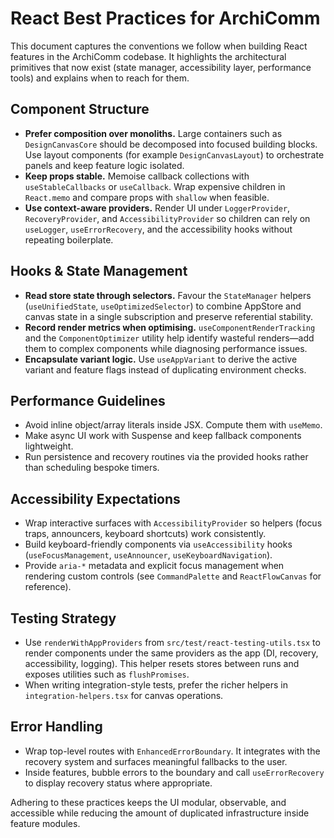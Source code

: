 # React Best Practices for ArchiComm

This document captures the conventions we follow when building React features in the ArchiComm codebase. It highlights the architectural primitives that now exist (state manager, accessibility layer, performance tools) and explains when to reach for them.

## Component Structure

- **Prefer composition over monoliths.** Large containers such as `DesignCanvasCore` should be decomposed into focused building blocks. Use layout components (for example `DesignCanvasLayout`) to orchestrate panels and keep feature logic isolated.
- **Keep props stable.** Memoise callback collections with `useStableCallbacks` or `useCallback`. Wrap expensive children in `React.memo` and compare props with `shallow` when feasible.
- **Use context-aware providers.** Render UI under `LoggerProvider`, `RecoveryProvider`, and `AccessibilityProvider` so children can rely on `useLogger`, `useErrorRecovery`, and the accessibility hooks without repeating boilerplate.

## Hooks & State Management

- **Read store state through selectors.** Favour the `StateManager` helpers (`useUnifiedState`, `useOptimizedSelector`) to combine AppStore and canvas state in a single subscription and preserve referential stability.
- **Record render metrics when optimising.** `useComponentRenderTracking` and the `ComponentOptimizer` utility help identify wasteful renders—add them to complex components while diagnosing performance issues.
- **Encapsulate variant logic.** Use `useAppVariant` to derive the active variant and feature flags instead of duplicating environment checks.

## Performance Guidelines

- Avoid inline object/array literals inside JSX. Compute them with `useMemo`.
- Make async UI work with Suspense and keep fallback components lightweight.
- Run persistence and recovery routines via the provided hooks rather than scheduling bespoke timers.

## Accessibility Expectations

- Wrap interactive surfaces with `AccessibilityProvider` so helpers (focus traps, announcers, keyboard shortcuts) work consistently.
- Build keyboard-friendly components via `useAccessibility` hooks (`useFocusManagement`, `useAnnouncer`, `useKeyboardNavigation`).
- Provide `aria-*` metadata and explicit focus management when rendering custom controls (see `CommandPalette` and `ReactFlowCanvas` for reference).

## Testing Strategy

- Use `renderWithAppProviders` from `src/test/react-testing-utils.tsx` to render components under the same providers as the app (DI, recovery, accessibility, logging). This helper resets stores between runs and exposes utilities such as `flushPromises`.
- When writing integration-style tests, prefer the richer helpers in `integration-helpers.tsx` for canvas operations.

## Error Handling

- Wrap top-level routes with `EnhancedErrorBoundary`. It integrates with the recovery system and surfaces meaningful fallbacks to the user.
- Inside features, bubble errors to the boundary and call `useErrorRecovery` to display recovery status where appropriate.

Adhering to these practices keeps the UI modular, observable, and accessible while reducing the amount of duplicated infrastructure inside feature modules.
